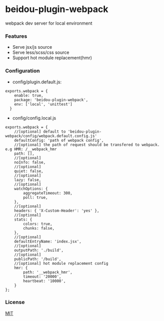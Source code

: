 # beidou-plugin-webpack

webpack dev server for local environment

### Features
* Serve jsx/js source
* Serve less/scss/css source
* Support hot module replacement(hmr)


### Configuration

- config/plugin.default.js:  

```
exports.webpack = {
    enable: true,
    package: 'beidou-plugin-webpack',
    env: ['local', 'unittest']
  }

```

- config/config.local.js  

```
exports.webpack = {
    //[optional] default to 'beidou-plugin-webpack/config/webpack.default.config.js'
    defaultConfig: 'path of webpack config', 
    //[optional] the path of request should be transfered to webpack. e.g HMR: /__webpack_hmr
    path: [], 
    //[optional] 
    noInfo: false,
    //[optional] 
    quiet: false,
    //[optional] 
    lazy: false,
    //[optional] 
    watchOptions: {
        aggregateTimeout: 300,
        poll: true,
    },
    //[optional] 
    headers: { 'X-Custom-Header': 'yes' },
    //[optional] 
    stats: {
        colors: true,
        chunks: false,
    },
    //[optional] 
    defaultEntryName: 'index.jsx',
    //[optional] 
    outputPath: './build',
    //[optional] 
    publicPath: '/build',
    //[optional] hot module replacement config
    hmr: {
        path: '__webpack_hmr',
        timeout: '20000',
        heartbeat: '10000',
    }
};

```

### License

[MIT](LICENSE)
